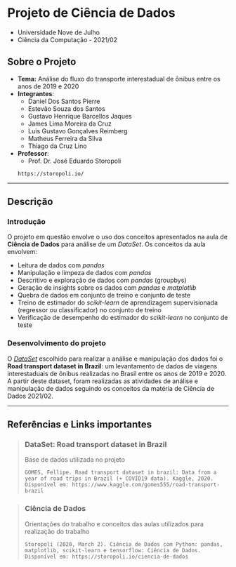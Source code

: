 # Projeto de Ciência de Dados
- Universidade Nove de Julho
- Ciência da Computação - 2021/02

## Sobre o Projeto
- **Tema:** Análise do fluxo do transporte interestadual de ônibus entre os anos de 2019 e 2020
- **Integrantes**:
  - Daniel Dos Santos Pierre
  - Estevão Souza dos Santos
  - Gustavo Henrique Barcellos Jaques
  - James Lima Moreira da Cruz
  - Luis Gustavo Gonçalves Reimberg
  - Matheus Ferreira da Silva
  - Thiago da Cruz Lino
- **Professor**:
  - Prof. Dr. José Eduardo Storopoli
  ```
  https://storopoli.io/
  ```

--------------------------------------
## Descrição
### **Introdução**
O projeto em questão envolve o uso dos conceitos apresentados na aula de **Ciência de Dados** para análise de um *DataSet*. Os conceitos da aula envolvem:
- Leitura de dados com *pandas*
- Manipulação e limpeza de dados com *pandas*
- Descritivo e exploração de dados com *pandas* (groupbys)
- Geração de insights sobre os dados com *pandas* e *matplotlib*
- Quebra de dados em conjunto de treino e conjunto de teste
- Treino de estimador do *scikit-learn* de aprendizagem supervisionada (regressor ou classificador) no conjunto de treino
- Verificação de desempenho do estimador do *scikit-learn* no conjunto de teste

### **Desenvolvimento do projeto**
O [*DataSet*](a "Base de Dados") escolhido para realizar a análise e manipulação dos dados foi o **Road transport dataset in Brazil**: um levantamento de dados de viagens interestaduais de ônibus realizadas no Brasil entre os anos de 2019 e 2020. A partir deste dataset, foram realizadas as atividades de análise e manipulação de dados seguindo os conceitos da matéria de Ciência de Dados 2021/02.

--------------------------------------
## Referências e Links importantes

> ### **DataSet: Road transport dataset in Brazil**
> Base de dados utilizada no projeto  
> ```
> GOMES, Fellipe. Road transport dataset in brazil: Data from a year of road trips in Brazil (+ COVID19 data). Kaggle, 2020. Disponível em: https://www.kaggle.com/gomes555/road-transport-brazil
> ```


> ### **Ciência de Dados**
> Orientações do trabalho e conceitos das aulas utilizados para realização do trabalho
> ```
> Storopoli (2020, March 2). Ciência de Dados com Python: pandas, matplotlib, scikit-learn e tensorflow: Ciência de Dados. Disponível em: https://storopoli.io/ciencia-de-dados
> ```